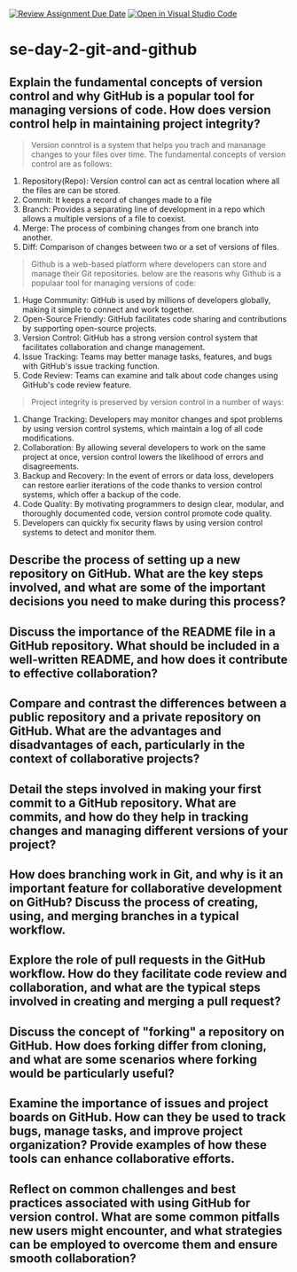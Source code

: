 [![Review Assignment Due Date](https://classroom.github.com/assets/deadline-readme-button-22041afd0340ce965d47ae6ef1cefeee28c7c493a6346c4f15d667ab976d596c.svg)](https://classroom.github.com/a/8wgCKhpZ)
[![Open in Visual Studio Code](https://classroom.github.com/assets/open-in-vscode-2e0aaae1b6195c2367325f4f02e2d04e9abb55f0b24a779b69b11b9e10269abc.svg)](https://classroom.github.com/online_ide?assignment_repo_id=18473199&assignment_repo_type=AssignmentRepo)
# se-day-2-git-and-github
## Explain the fundamental concepts of version control and why GitHub is a popular tool for managing versions of code. How does version control help in maintaining project integrity?
> Version conntrol is a system that helps you trach and mananage changes to your files over time. The fundamental concepts of version control are as follows:
  1. Repository(Repo): Version control can act as central location where all the files are can be stored.
  2. Commit: It keeps a record of changes made to a file
  3. Branch: Provides a separating line of development in a repo which allows a multiple versions of a file to coexist.
  4. Merge: The process of combining changes from one branch into another.
  5. Diff: Comparison of changes between two or a set of versions of files.

> Github is a web-based platform where developers can store and manage their Git repositories. below are the reasons why Github is a populaar tool for managing versions of code:
  1. Huge Community: GitHub is used by millions of developers globally, making it simple to connect and work together.
  2. Open-Source Friendly: GitHub facilitates code sharing and contributions by supporting open-source projects.
  3. Version Control: GitHub has a strong version control system that facilitates collaboration and change management.
  4. Issue Tracking: Teams may better manage tasks, features, and bugs with GitHub's issue tracking function.
  5. Code Review: Teams can examine and talk about code changes using GitHub's code review feature.

> Project integrity is preserved by version control in a number of ways:
  1. Change Tracking: Developers may monitor changes and spot problems by using version control systems, which maintain a log of all code modifications.
  2. Collaboration: By allowing several developers to work on the same project at once, version control lowers the likelihood of errors and disagreements.
  3. Backup and Recovery: In the event of errors or data loss, developers can restore earlier iterations of the code thanks to version control systems, which offer a backup of the code.
  4.  Code Quality: By motivating programmers to design clear, modular, and thoroughly documented code, version control promote code quality.
  5.  Developers can quickly fix security flaws by using version control systems to detect and monitor them.


## Describe the process of setting up a new repository on GitHub. What are the key steps involved, and what are some of the important decisions you need to make during this process?

## Discuss the importance of the README file in a GitHub repository. What should be included in a well-written README, and how does it contribute to effective collaboration?

## Compare and contrast the differences between a public repository and a private repository on GitHub. What are the advantages and disadvantages of each, particularly in the context of collaborative projects?

## Detail the steps involved in making your first commit to a GitHub repository. What are commits, and how do they help in tracking changes and managing different versions of your project?

## How does branching work in Git, and why is it an important feature for collaborative development on GitHub? Discuss the process of creating, using, and merging branches in a typical workflow.

## Explore the role of pull requests in the GitHub workflow. How do they facilitate code review and collaboration, and what are the typical steps involved in creating and merging a pull request?

## Discuss the concept of "forking" a repository on GitHub. How does forking differ from cloning, and what are some scenarios where forking would be particularly useful?

## Examine the importance of issues and project boards on GitHub. How can they be used to track bugs, manage tasks, and improve project organization? Provide examples of how these tools can enhance collaborative efforts.

## Reflect on common challenges and best practices associated with using GitHub for version control. What are some common pitfalls new users might encounter, and what strategies can be employed to overcome them and ensure smooth collaboration?
